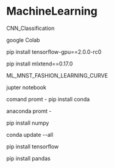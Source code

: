 # MachineLearning
CNN_Classification

google Colab

pip install tensorflow-gpu==2.0.0-rc0

pip install mlxtend==0.17.0


ML_MNST_FASHION_LEARNING_CURVE

jupter notebook

comand promt - pip install conda

anaconda promt -

pip install numpy

conda update --all

pip install tensorflow

pip install pandas

